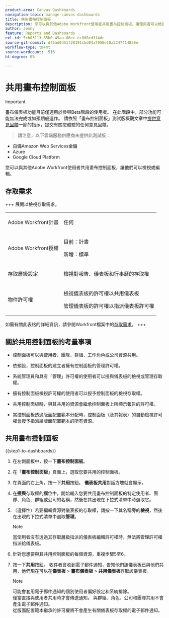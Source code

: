 ```yaml
---
product-area: Canvas Dashboards
navigation-topic: manage-canvas-dashboards
title: 共用畫布控制面板
description: 您可以與其他Adobe Workfront使用者共用畫布控制面板，讓使用者可以檢視或編輯。
author: Jenny
feature: Reports and Dashboards
exl-id: 5cb03113-35b0-49aa-86ec-ec800cd3f4dc
source-git-commit: d76ad0d51f28191cbd04af950e10a2247414830e
workflow-type: tm+mt
source-wordcount: '516'
ht-degree: 0%

---
```


# 共用畫布控制面板

>[!IMPORTANT]
>
>畫布儀表板功能目前僅適用於參與Beta階段的使用者。 在此階段中，部分功能可能無法完成或如預期般運作。 請依照「畫布控制面板」測試版概觀文章中[提供意見回饋](/help/quicksilver/product-announcements/betas/canvas-dashboards-beta/canvas-dashboards-beta-information.md#provide-feedback)一節的指示，提交有關您體驗的任何意見回饋。<br>
>>請注意，以下雲端服務供應商未提供此測試版：
>
>* 自備Amazon Web Services金鑰
>* Azure
>* Google Cloud Platform

您可以與其他Adobe Workfront使用者共用畫布控制面板，讓他們可以檢視或編輯。

## 存取需求

+++ 展開以檢視存取需求。 
<table style="table-layout:auto"> 
<col> 
</col> 
<col> 
</col> 
<tbody> 
<tr> 
   <td role="rowheader"><p>Adobe Workfront計畫</p></td> 
   <td> 
<p>任何 </p> 
   </td> 
<tr> 
 <tr> 
   <td role="rowheader"><p>Adobe Workfront授權</p></td> 
   <td> 
<p>目前：計畫 </p> 
<p>新增：標準</p> 
   </td> 
   </tr> 
  </tr> 
  <tr> 
   <td role="rowheader"><p>存取層級設定</p></td> 
   <td><p>檢視對報告、儀表板和行事曆的存取權</p>
  </td> 
  </tr>  
    </tr>  
        <tr> 
   <td role="rowheader"><p>物件許可權</p></td> 
   <td><p>檢視儀表板的許可權以共用儀表板</p>
   <p>管理儀表板的許可權以指派儀表板許可權</p>
  </td> 
  </tr>
</tbody> 
</table>

如需有關此表格的詳細資訊，請參閱Workfront檔案中的[存取需求](/help/quicksilver/administration-and-setup/add-users/access-levels-and-object-permissions/access-level-requirements-in-documentation.md)。
+++

## 關於共用控制面板的考量事項

* 控制面板可以與使用者、團隊、群組、工作角色或公司資源共用。

* 依預設，控制面板的建立者擁有控制面板的管理許可權。

* 系統管理員和具有「管理」許可權的使用者可以授與儀表板的檢視或管理存取權。

* 擁有控制面板檢視許可權的使用者可以授予控制面板的檢視存取權。

* 共用控制面板時，與其共用的資源會繼承控制面板上所顯示報告的許可權。

* 當控制面板透過版面配置範本分配時，控制面板（及其報表）的自動檢視許可權會授予指派給版面配置範本的所有資源。


## 共用畫布控制面板


{{step1-to-dashboards}}

1. 在左側面板中，按一下&#x200B;**畫布控制面板**。

1. 在「**畫布控制面板**」頁面上，選取您要共用的控制面板。

1. 在頁面的右上角，按一下&#x200B;**共用**&#x200B;按鈕。 **儀表板共用**&#x200B;對話方塊就會顯示。

1. 在&#x200B;**授與**&#x200B;存取權的欄位中，開始輸入您要共用畫布控制面板的特定使用者、團隊、角色、群組或公司的名稱，然後在其出現在下拉式清單中時選取它。

1. （選擇性）若要編輯資源對儀表板的存取權，請按一下其名稱旁的&#x200B;**檢視**，然後在出現的下拉式清單中選取&#x200B;**管理**。

   >[!NOTE]
   >
   > 當使用者沒有透過其存取層級指派的儀表板編輯許可權時，無法將管理許可權指派給儀表板。

1. 針對您想要與其共用控制面板的每個資源，重複步驟5至6。

1. 按一下&#x200B;**共用**&#x200B;按鈕。 收件者會收到電子郵件通知，告知他們該儀表板已與他們共用，他們現在可以在&#x200B;**儀表板** > **畫布儀表板** > **共用儀表板**&#x200B;存取該儀表板。

   >[!NOTE]
   >
   > 可能會套用電子郵件通知的個別使用者偏好設定和系統排除。<br>
   > 僅當直接與使用者共用時才會傳送通知。 與群組、角色、公司和團隊共用不會產生電子郵件通知。<br>
   > 從版面配置範本繼承的許可權將不會產生有關儀表板存取權的電子郵件通知。
